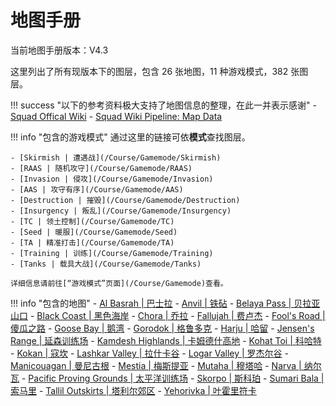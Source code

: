 # 地图手册

当前地图手册版本：V4.3

这里列出了所有现版本下的图层，包含 26 张地图，11 种游戏模式，382 张图层。

!!! success "以下的参考资料极大支持了地图信息的整理，在此一并表示感谢"
    - [Squad Offical Wiki](https://squad.fandom.com/wiki/Squad_Wiki)
    - [Squad Wiki Pipeline: Map Data](https://github.com/Squad-Wiki-Editorial/squad-wiki-pipeline-map-data)

!!! info "包含的游戏模式"
    通过这里的链接可依**模式**查找图层。

    - [Skirmish | 遭遇战](/Course/Gamemode/Skirmish)
    - [RAAS | 随机攻守](/Course/Gamemode/RAAS)
    - [Invasion | 侵攻](/Course/Gamemode/Invasion)
    - [AAS | 攻守有序](/Course/Gamemode/AAS)
    - [Destruction | 摧毁](/Course/Gamemode/Destruction)
    - [Insurgency | 叛乱](/Course/Gamemode/Insurgency)
    - [TC | 领土控制](/Course/Gamemode/TC)
    - [Seed | 暖服](/Course/Gamemode/Seed)
    - [TA | 精准打击](/Course/Gamemode/TA)
    - [Training | 训练](/Course/Gamemode/Training)
    - [Tanks | 载具大战](/Course/Gamemode/Tanks)
    
    详细信息请前往[“游戏模式”页面](/Course/Gamemode)查看。

!!! info "包含的地图"
    - [Al Basrah | 巴士拉](./Al_Basrah)
    - [Anvil | 铁砧](./Anvil)
    - [Belaya Pass | 贝拉亚山口](./Belaya_Pass)
    - [Black Coast | 黑色海岸](./Black_Coast)
    - [Chora | 乔拉](./Chora)
    - [Fallujah | 费卢杰](./Fallujah)
    - [Fool's Road | 傻瓜之路](./Fools_Road)
    - [Goose Bay | 鹅湾](./Goose_Bay)
    - [Gorodok | 格鲁多克](./Gorodok)
    - [Harju | 哈留](./Harju)
    - [Jensen's Range | 延森训练场](./Jensens_Range)
    - [Kamdesh Highlands | 卡姆德什高地](./Kamdesh_Highlands)
    - [Kohat Toi | 科哈特](./Kohat_Toi)
    - [Kokan | 寇坎](./Kokan)
    - [Lashkar Valley | 拉什卡谷](./Lashkar_Valley)
    - [Logar Valley | 罗杰尔谷](./Logar_Valley)
    - [Manicouagan | 曼尼古根](./Manicouagan)
    - [Mestia | 梅斯提亚](./Mestia)
    - [Mutaha | 穆塔哈](./Mutaha)
    - [Narva | 纳尔瓦](./Narva)
    - [Pacific Proving Grounds | 太平洋训练场](./Pacific_Proving_Grounds)
    - [Skorpo | 斯科珀](./Skorpo)
    - [Sumari Bala | 索马里](./Sumari_Bala)
    - [Tallil Outskirts | 塔利尔郊区](./Tallil_Outskirts)
    - [Yehorivka | 叶霍里符卡](./Yehorivka)
